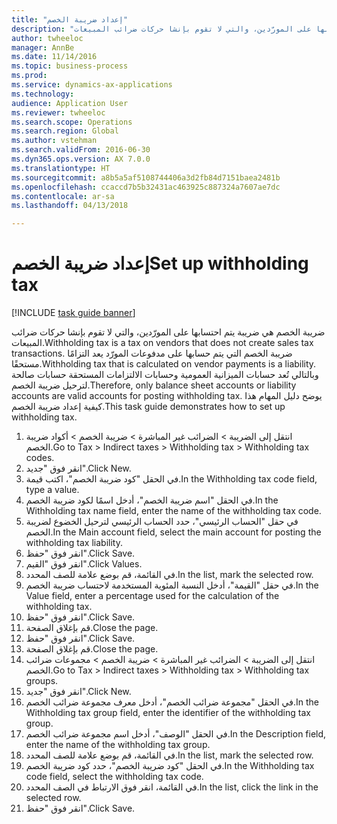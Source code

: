 ```yaml
--- 
title: "إعداد ضريبة الخصم"
description: "ضريبة الخصم هي ضريبة يتم احتسابها على المورّدين، والتي لا تقوم بإنشا حركات ضرائب المبيعات."
author: twheeloc
manager: AnnBe
ms.date: 11/14/2016
ms.topic: business-process
ms.prod: 
ms.service: dynamics-ax-applications
ms.technology: 
audience: Application User
ms.reviewer: twheeloc
ms.search.scope: Operations
ms.search.region: Global
ms.author: vstehman
ms.search.validFrom: 2016-06-30
ms.dyn365.ops.version: AX 7.0.0
ms.translationtype: HT
ms.sourcegitcommit: a8b5a5af5108744406a3d2fb84d7151baea2481b
ms.openlocfilehash: ccaccd7b5b32431ac463925c887324a7607ae7dc
ms.contentlocale: ar-sa
ms.lasthandoff: 04/13/2018

---
```

# <a name="set-up-withholding-tax"></a><span data-ttu-id="d2e3d-103">إعداد ضريبة الخصم</span><span class="sxs-lookup"><span data-stu-id="d2e3d-103">Set up withholding tax</span></span>

[!INCLUDE [task guide banner](../../includes/task-guide-banner.md)]

<span data-ttu-id="d2e3d-104">ضريبة الخصم هي ضريبة يتم احتسابها على المورّدين، والتي لا تقوم بإنشا حركات ضرائب المبيعات.</span><span class="sxs-lookup"><span data-stu-id="d2e3d-104">Withholding tax is a tax on vendors that does not create sales tax transactions.</span></span> <span data-ttu-id="d2e3d-105">ضريبة الخصم التي يتم حسابها على مدفوعات المورّد يعد التزامًا مستحقًا.</span><span class="sxs-lookup"><span data-stu-id="d2e3d-105">Withholding tax that is calculated on vendor payments is a liability.</span></span> <span data-ttu-id="d2e3d-106">وبالتالي تُعد حسابات الميزانية العمومية وحسابات الالتزامات المستحقة حسابات صالحة لترحيل ضريبة الخصم.</span><span class="sxs-lookup"><span data-stu-id="d2e3d-106">Therefore, only balance sheet accounts or liability accounts are valid accounts for posting withholding tax.</span></span> <span data-ttu-id="d2e3d-107">يوضح دليل المهام هذا كيفية إعداد ضريبة الخصم.</span><span class="sxs-lookup"><span data-stu-id="d2e3d-107">This task guide demonstrates how to set up withholding tax.</span></span>

1. <span data-ttu-id="d2e3d-108">انتقل إلى الضريبة > الضرائب غير المباشرة > ضريبة الخصم > أكواد ضريبة الخصم.</span><span class="sxs-lookup"><span data-stu-id="d2e3d-108">Go to Tax > Indirect taxes > Withholding tax > Withholding tax codes.</span></span>
2. <span data-ttu-id="d2e3d-109">انقر فوق "جديد".</span><span class="sxs-lookup"><span data-stu-id="d2e3d-109">Click New.</span></span>
3. <span data-ttu-id="d2e3d-110">في الحقل "كود ضريبة الخصم"، اكتب قيمة.</span><span class="sxs-lookup"><span data-stu-id="d2e3d-110">In the Withholding tax code field, type a value.</span></span>
4. <span data-ttu-id="d2e3d-111">في الحقل "اسم ضريبة الخصم"، أدخل اسمًا لكود ضريبة الخصم.</span><span class="sxs-lookup"><span data-stu-id="d2e3d-111">In the Withholding tax name field, enter the name of the withholding tax code.</span></span>
5. <span data-ttu-id="d2e3d-112">في حقل "الحساب الرئيسي"، حدد الحساب الرئيسي لترحيل الخضوع لضريبة الخصم.</span><span class="sxs-lookup"><span data-stu-id="d2e3d-112">In the Main account field, select the main account for posting the withholding tax liability.</span></span>
6. <span data-ttu-id="d2e3d-113">انقر فوق "حفظ".</span><span class="sxs-lookup"><span data-stu-id="d2e3d-113">Click Save.</span></span>
7. <span data-ttu-id="d2e3d-114">انقر فوق "القيم‬".</span><span class="sxs-lookup"><span data-stu-id="d2e3d-114">Click Values.</span></span>
8. <span data-ttu-id="d2e3d-115">في القائمة، قم بوضع علامة للصف المحدد.</span><span class="sxs-lookup"><span data-stu-id="d2e3d-115">In the list, mark the selected row.</span></span>
9. <span data-ttu-id="d2e3d-116">في حقل "القيمة"، أدخل النسبة المئوية المستخدمة لاحتساب ضريبة الخصم.</span><span class="sxs-lookup"><span data-stu-id="d2e3d-116">In the Value field, enter a percentage used for the calculation of the withholding tax.</span></span>
10. <span data-ttu-id="d2e3d-117">انقر فوق "حفظ".</span><span class="sxs-lookup"><span data-stu-id="d2e3d-117">Click Save.</span></span>
11. <span data-ttu-id="d2e3d-118">قم بإغلاق الصفحة.</span><span class="sxs-lookup"><span data-stu-id="d2e3d-118">Close the page.</span></span>
12. <span data-ttu-id="d2e3d-119">انقر فوق "حفظ".</span><span class="sxs-lookup"><span data-stu-id="d2e3d-119">Click Save.</span></span>
13. <span data-ttu-id="d2e3d-120">قم بإغلاق الصفحة.</span><span class="sxs-lookup"><span data-stu-id="d2e3d-120">Close the page.</span></span>
14. <span data-ttu-id="d2e3d-121">انتقل إلى الضريبة > الضرائب غير المباشرة > ضريبة الخصم‬ > مجموعات ضرائب الخصم‬.</span><span class="sxs-lookup"><span data-stu-id="d2e3d-121">Go to Tax > Indirect taxes > Withholding tax > Withholding tax groups.</span></span>
15. <span data-ttu-id="d2e3d-122">انقر فوق "جديد".</span><span class="sxs-lookup"><span data-stu-id="d2e3d-122">Click New.</span></span>
16. <span data-ttu-id="d2e3d-123">في الحقل "مجموعة ضرائب الخصم"، أدخل معرف مجموعة ضرائب الخصم.</span><span class="sxs-lookup"><span data-stu-id="d2e3d-123">In the Withholding tax group field, enter the identifier of the withholding tax group.</span></span>
17. <span data-ttu-id="d2e3d-124">في الحقل "الوصف"، أدخل اسم مجموعة ضرائب الخصم.</span><span class="sxs-lookup"><span data-stu-id="d2e3d-124">In the Description field, enter the name of the withholding tax group.</span></span>
18. <span data-ttu-id="d2e3d-125">في القائمة، قم بوضع علامة للصف المحدد.</span><span class="sxs-lookup"><span data-stu-id="d2e3d-125">In the list, mark the selected row.</span></span>
19. <span data-ttu-id="d2e3d-126">في الحقل "كود ضريبة الخصم"، حدد كود ضريبة الخصم.</span><span class="sxs-lookup"><span data-stu-id="d2e3d-126">In the Withholding tax code field, select the withholding tax code.</span></span>
20. <span data-ttu-id="d2e3d-127">في القائمة، انقر فوق الارتباط في الصف المحدد.</span><span class="sxs-lookup"><span data-stu-id="d2e3d-127">In the list, click the link in the selected row.</span></span>
21. <span data-ttu-id="d2e3d-128">انقر فوق "حفظ".</span><span class="sxs-lookup"><span data-stu-id="d2e3d-128">Click Save.</span></span>


